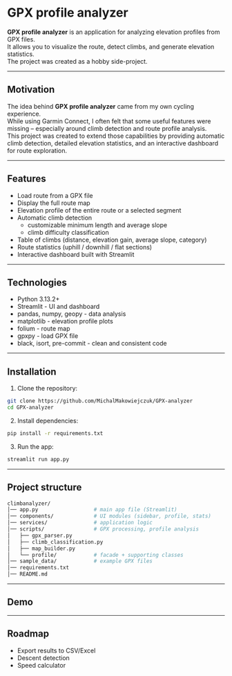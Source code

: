 # GPX profile analyzer

**GPX profile analyzer** is an application for analyzing elevation profiles from GPX files.  
It allows you to visualize the route, detect climbs, and generate elevation statistics.  
The project was created as a hobby side-project.

---

## Motivation

The idea behind **GPX profile analyzer** came from my own cycling experience.  
While using Garmin Connect, I often felt that some useful features were missing – especially around climb detection and route profile analysis.  
This project was created to extend those capabilities by providing automatic climb detection, detailed elevation statistics, and an interactive dashboard for route exploration.

---

## Features

- Load route from a GPX file  
- Display the full route map  
- Elevation profile of the entire route or a selected segment  
- Automatic climb detection  
  - customizable minimum length and average slope  
  - climb difficulty classification  
- Table of climbs (distance, elevation gain, average slope, category)  
- Route statistics (uphill / downhill / flat sections)  
- Interactive dashboard built with Streamlit  

---

## Technologies

- Python 3.13.2+  
- Streamlit - UI and dashboard  
- pandas, numpy, geopy - data analysis  
- matplotlib - elevation profile plots  
- folium - route map
- gpxpy - load GPX file  
- black, isort, pre-commit - clean and consistent code  

---

## Installation

1. Clone the repository:  

```bash
git clone https://github.com/MichalMakowiejczuk/GPX-analyzer
cd GPX-analyzer
```

2. Install dependencies:

```bash
pip install -r requirements.txt
```

3. Run the app:

```bash
streamlit run app.py
```

---

## Project structure

```bash
climbanalyzer/
│── app.py                  # main app file (Streamlit)
│── components/             # UI modules (sidebar, profile, stats)
│── services/               # application logic
│── scripts/                # GPX processing, profile analysis
│   ├── gpx_parser.py
│   ├── climb_classification.py
│   ├── map_builder.py
│   └── profile/            # facade + supporting classes
│── sample_data/            # example GPX files
│── requirements.txt
│── README.md
```

---

## Demo



---

## Roadmap

- Export results to CSV/Excel
- Descent detection
- Speed calculator

